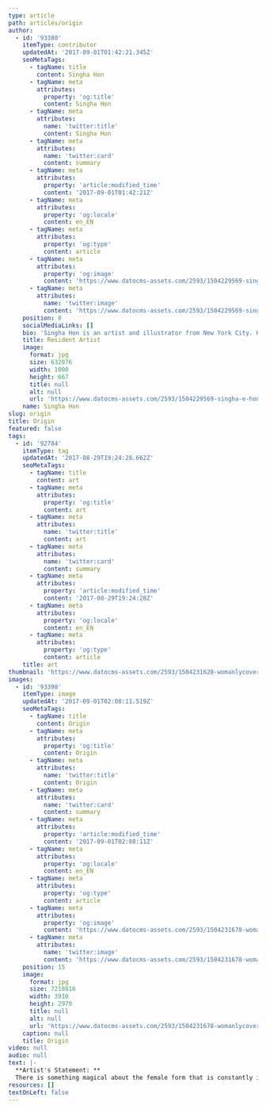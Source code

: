 ```yaml
---
type: article
path: articles/origin
author:
  - id: '93380'
    itemType: contributor
    updatedAt: '2017-09-01T01:42:21.345Z'
    seoMetaTags:
      - tagName: title
        content: Singha Hon
      - tagName: meta
        attributes:
          property: 'og:title'
          content: Singha Hon
      - tagName: meta
        attributes:
          name: 'twitter:title'
          content: Singha Hon
      - tagName: meta
        attributes:
          name: 'twitter:card'
          content: summary
      - tagName: meta
        attributes:
          property: 'article:modified_time'
          content: '2017-09-01T01:42:21Z'
      - tagName: meta
        attributes:
          property: 'og:locale'
          content: en_EN
      - tagName: meta
        attributes:
          property: 'og:type'
          content: article
      - tagName: meta
        attributes:
          property: 'og:image'
          content: 'https://www.datocms-assets.com/2593/1504229569-singha-e-hon.jpg?'
      - tagName: meta
        attributes:
          name: 'twitter:image'
          content: 'https://www.datocms-assets.com/2593/1504229569-singha-e-hon.jpg?'
    position: 8
    socialMediaLinks: []
    bio: 'Singha Hon is an artist and illustrator from New York City. Her work revolves around depicting women undergoing private metaphysical transformations, using techniques of classic figurative painting, and elements of magical realism to describe inner emotional states.'
    title: Resident Artist
    image:
      format: jpg
      size: 632076
      width: 1000
      height: 667
      title: null
      alt: null
      url: 'https://www.datocms-assets.com/2593/1504229569-singha-e-hon.jpg?'
    name: Singha Hon
slug: origin
title: Origin
featured: false
tags:
  - id: '92784'
    itemType: tag
    updatedAt: '2017-08-29T19:24:28.662Z'
    seoMetaTags:
      - tagName: title
        content: art
      - tagName: meta
        attributes:
          property: 'og:title'
          content: art
      - tagName: meta
        attributes:
          name: 'twitter:title'
          content: art
      - tagName: meta
        attributes:
          name: 'twitter:card'
          content: summary
      - tagName: meta
        attributes:
          property: 'article:modified_time'
          content: '2017-08-29T19:24:28Z'
      - tagName: meta
        attributes:
          property: 'og:locale'
          content: en_EN
      - tagName: meta
        attributes:
          property: 'og:type'
          content: article
    title: art
thumbnail: 'https://www.datocms-assets.com/2593/1504231628-womanlycover-copy-1.jpg?'
images:
  - id: '93398'
    itemType: image
    updatedAt: '2017-09-01T02:08:11.519Z'
    seoMetaTags:
      - tagName: title
        content: Origin
      - tagName: meta
        attributes:
          property: 'og:title'
          content: Origin
      - tagName: meta
        attributes:
          name: 'twitter:title'
          content: Origin
      - tagName: meta
        attributes:
          name: 'twitter:card'
          content: summary
      - tagName: meta
        attributes:
          property: 'article:modified_time'
          content: '2017-09-01T02:08:11Z'
      - tagName: meta
        attributes:
          property: 'og:locale'
          content: en_EN
      - tagName: meta
        attributes:
          property: 'og:type'
          content: article
      - tagName: meta
        attributes:
          property: 'og:image'
          content: 'https://www.datocms-assets.com/2593/1504231678-womanlycover-copy-1.jpg?'
      - tagName: meta
        attributes:
          name: 'twitter:image'
          content: 'https://www.datocms-assets.com/2593/1504231678-womanlycover-copy-1.jpg?'
    position: 15
    image:
      format: jpg
      size: 7218816
      width: 3910
      height: 2970
      title: null
      alt: null
      url: 'https://www.datocms-assets.com/2593/1504231678-womanlycover-copy-1.jpg?'
    caption: null
    title: Origin
video: null
audio: null
text: |-
  **Artist's Statement: **
  There is something magical about the female form that is constantly inspiring to me. As an artist, I love to paint women because they are a source of power, myth, and creation. This piece was inspired in part by Courbet's L'Origine du monde (1866), a standard of art history, that portrays a naked woman from the waist down. While the subject is very exposed, her identity, personality, and emotions remain concealed. I wanted to create my own origin piece-- but rather than create an image for the pleasure of the viewer, focus instead someone enraptured in an examination of their own body. I hope that this piece inspires others to celebrate self discovery, to learn about our bodies, which carry the story of our world.
resources: []
textOnLeft: false
---
```


